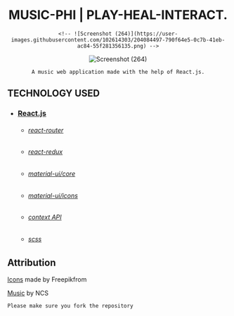 <h1 align="center">
   MUSIC-PHI | PLAY-HEAL-INTERACT.
</h1>

<div align="center">

    <!-- ![Screenshot (264)](https://user-images.githubusercontent.com/102614303/204084497-790f64e5-0c7b-41eb-ac84-55f281356135.png) -->

![Screenshot (264)](https://user-images.githubusercontent.com/102614303/204084497-790f64e5-0c7b-41eb-ac84-55f281356135.png)

    A music web application made with the help of React.js.
    
</div>

## TECHNOLOGY USED

* ### [React.js](https://reactjs.org/)
    * ###### [react-router](https://github.com/ReactTraining/react-router#readme)
    * ###### [react-redux](https://react-redux.js.org/)
    * ###### [material-ui/core](https://www.npmjs.com/package/@material-ui/core)
    * ###### [material-ui/icons](https://www.npmjs.com/package/@material-ui/icons)
    * ###### [context API](https://reactjs.org/docs/context.html)
    * ###### [scss](https://sass-lang.com/)
   

## Attribution
    
[Icons](www.flaticon.com) made by Freepikfrom 

[Music](https://ncs.io/music) by NCS

    Please make sure you fork the repository
